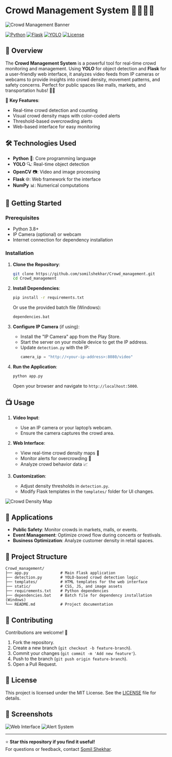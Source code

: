 # Crowd Management System 🚶‍♂️🚶‍♀️

![Crowd Management Banner](https://via.placeholder.com/1200x300.png?text=Crowd+Management+System) <!-- Replace with actual banner image -->

[![Python](https://img.shields.io/badge/Python-3.8%2B-blue)](https://www.python.org/)
[![Flask](https://img.shields.io/badge/Flask-2.0%2B-brightgreen)](https://flask.palletsprojects.com/)
[![YOLO](https://img.shields.io/badge/YOLO-Object%20Detection-orange)](https://pjreddie.com/darknet/yolo/)
[![License](https://img.shields.io/badge/License-MIT-yellow)](LICENSE)

## 📖 Overview

The **Crowd Management System** is a powerful tool for real-time crowd monitoring and management. Using **YOLO** for object detection and **Flask** for a user-friendly web interface, it analyzes video feeds from IP cameras or webcams to provide insights into crowd density, movement patterns, and safety concerns. Perfect for public spaces like malls, markets, and transportation hubs! 🏬🚉

🌟 **Key Features**:
- Real-time crowd detection and counting
- Visual crowd density maps with color-coded alerts
- Threshold-based overcrowding alerts
- Web-based interface for easy monitoring

## 🛠️ Technologies Used

- **Python** 🐍: Core programming language
- **YOLO** 🔍: Real-time object detection
- **OpenCV** 📷: Video and image processing
- **Flask** 🌐: Web framework for the interface
- **NumPy** 📊: Numerical computations

## 🚀 Getting Started

### Prerequisites
- Python 3.8+
- IP Camera (optional) or webcam
- Internet connection for dependency installation

### Installation

1. **Clone the Repository**:
   ```bash
   git clone https://github.com/somilshekhar/Crowd_management.git
   cd Crowd_management
   ```

2. **Install Dependencies**:
   ```bash
   pip install -r requirements.txt
   ```
   Or use the provided batch file (Windows):
   ```bash
   dependencies.bat
   ```

3. **Configure IP Camera** (if using):
   - Install the "IP Camera" app from the Play Store.
   - Start the server on your mobile device to get the IP address.
   - Update `detection.py` with the IP:
     ```python
     camera_ip = "http://<your-ip-address>:8080/video"
     ```

4. **Run the Application**:
   ```bash
   python app.py
   ```
   Open your browser and navigate to `http://localhost:5000`.

## 📺 Usage

1. **Video Input**:
   - Use an IP camera or your laptop’s webcam.
   - Ensure the camera captures the crowd area.

2. **Web Interface**:
   - View real-time crowd density maps 🌈
   - Monitor alerts for overcrowding 🚨
   - Analyze crowd behavior data 📈

3. **Customization**:
   - Adjust density thresholds in `detection.py`.
   - Modify Flask templates in the `templates/` folder for UI changes.

![Crowd Density Map](https://via.placeholder.com/600x400.png?text=Crowd+Density+Map+Example) <!-- Replace with actual screenshot -->

## 🎯 Applications

- **Public Safety**: Monitor crowds in markets, malls, or events.
- **Event Management**: Optimize crowd flow during concerts or festivals.
- **Business Optimization**: Analyze customer density in retail spaces.

## 📂 Project Structure

```plaintext
Crowd_management/
├── app.py              # Main Flask application
├── detection.py        # YOLO-based crowd detection logic
├── templates/          # HTML templates for the web interface
├── static/             # CSS, JS, and image assets
├── requirements.txt    # Python dependencies
├── dependencies.bat    # Batch file for dependency installation (Windows)
└── README.md           # Project documentation
```

## 🤝 Contributing

Contributions are welcome! 🙌
1. Fork the repository.
2. Create a new branch (`git checkout -b feature-branch`).
3. Commit your changes (`git commit -m 'Add new feature'`).
4. Push to the branch (`git push origin feature-branch`).
5. Open a Pull Request.

## 📜 License

This project is licensed under the MIT License. See the [LICENSE](LICENSE) file for details.

## 📸 Screenshots

![Web Interface](https://via.placeholder.com/600x400.png?text=Web+Interface+Screenshot) <!-- Replace with actual screenshot -->
![Alert System](https://via.placeholder.com/600x400.png?text=Alert+System+Screenshot) <!-- Replace with actual screenshot -->

---

⭐ **Star this repository if you find it useful!**  
For questions or feedback, contact [Somil Shekhar](https://github.com/somilshekhar).
